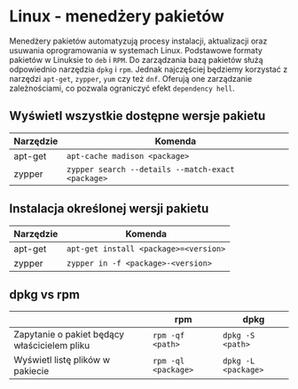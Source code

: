 # Linux - menedżery pakietów

Menedżery pakietów automatyzują procesy instalacji, aktualizacji oraz usuwania oprogramowania w systemach Linux. Podstawowe formaty pakietów w Linuksie to `deb` i `RPM`. Do zarządzania  bazą pakietów służą odpowiednio narzędzia `dpkg` i `rpm`. Jednak najczęściej będziemy korzystać z narzędzi `apt-get`, `zypper`, `yum` czy też `dnf`. Oferują one zarządzanie zależnościami, co pozwala ograniczyć efekt `dependency hell`.

## Wyświetl wszystkie dostępne wersje pakietu

| Narzędzie  | Komenda  |
|---|---|
| apt-get  | `apt-cache madison <package>`  |
| zypper  | `zypper search --details --match-exact  <package>`  |


## Instalacja określonej wersji pakietu

| Narzędzie  | Komenda  |
|---|---|
| apt-get  | `apt-get install <package>=<version>`  |
| zypper  | `zypper in -f <package>-<version>`  |

## dpkg vs rpm

|   | rpm  | dpkg  |
|---|---|---|
| Zapytanie o pakiet będący właścicielem pliku  | `rpm -qf <path>`  | `dpkg -S <path>`  |
| Wyświetl listę plików w pakiecie  | `rpm -ql <package>`  | `dpkg -L <package>`  |
